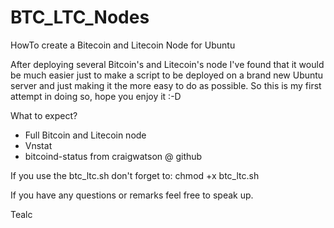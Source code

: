 # BTC_LTC_Nodes
HowTo create a Bitecoin and Litecoin Node for Ubuntu

After deploying several Bitcoin's and Litecoin's node I've found that it would be much easier just to make a script to be deployed on a brand new Ubuntu server and just making it the more easy to do as possible.
So this is my first attempt in doing so, hope you enjoy it :-D

What to expect?
- Full Bitcoin and Litecoin node
- Vnstat
- bitcoind-status from craigwatson @ github

If you use the btc_ltc.sh don't forget to: chmod +x btc_ltc.sh

If you have any questions or remarks feel free to speak up.

Tealc
